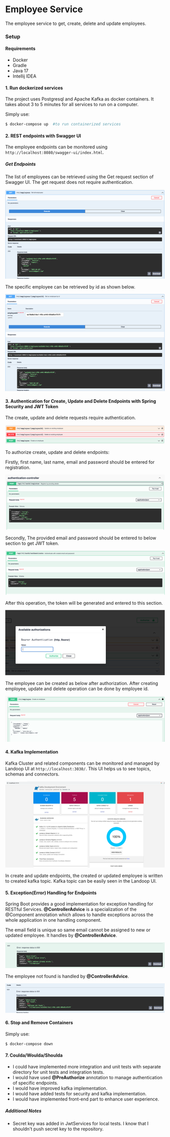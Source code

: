 # Employee Service

The employee service to get, create, delete and update employees.

### Setup

#### Requirements

- Docker
- Gradle
- Java 17
- Intellij IDEA

#### 1. Run dockerized services

The project uses Postgresql and Apache Kafka as docker containers. It takes about 3 to 5 minutes for all services to run on a computer.

Simply use:

 ```sh
$ docker-compose up  #to run containerized services
 ```

#### 2. REST endpoints with Swagger UI

The employee endpoints can be monitored using `http://localhost:8080/swagger-ui/index.html`.

##### Get Endpoints

The list of employees can be retrieved using the Get request section of Swagger UI. The get request does not require authentication.

![Swagger_UI_GET](assets/get_request.png)

The specific employee can be retrieved by id as shown below.

![Swagger_UI_GETBYID](assets/get_by_id.png)

#### 3. Authentication for Create, Update and Delete Endpoints with Spring Security and JWT Token

The create, update and delete requests require authentication.

![Swagger_UI_other_requests](assets/authenticated_requests.png)

To authorize create, update and delete endpoints:

Firstly, first name, last name, email and password should be entered for registration. 

![Swagger_UI_other_requests](assets/register.png)

Secondly, The provided email and password should be entered to below section to get JWT token.

![Swagger_UI_other_requests](assets/authentication.png)

After this operation, the token will be generated and entered to this section.

![Swagger_UI_authorization](assets/authorization.png)

The employee can be created as below after authorization. After creating employee, update and delete operation can be done by employee id.

![Swagger_UI_post](assets/post.png)

#### 4. Kafka Implementation

Kafka Cluster and related components can be monitored and managed by Landoop UI at `http://localhost:3030/`. This UI helps us to see topics, schemas and connectors.

![Kafka Landoop UI](assets/landoop_ui.png)

In create and update endpoints, the created or updated employee is written to created kafka topic. Kafka topic can be easily seen in the Landoop UI.

#### 5. Exception(Error) Handling for Endpoints
Spring Boot provides a good implementation for exception handling for RESTful Services. **@ControllerAdvice** is a specialization of the @Component annotation which allows to handle exceptions across the whole application in one handling component.

The email field is unique so same email cannot be assigned to new or updated employee. It handles by **@ControllerAdvice**.

![Swagger_UI_email](assets/duplicate_email_issue.png)

The employee not found is handled by **@ControllerAdvice**.

![Swagger_UI_email](assets/employee_not_found.png)

#### 6. Stop and Remove Containers

Simply use:

 ```sh
$ docker-compose down
 ```

#### 7. Coulda/Woulda/Shoulda

- I could have implemented more integration and unit tests with separate directory for unit tests and integration tests.
- I would have used **@PreAuthorize** annotation to manage authentication of specific endpoints.
- I would have improved kafka implementation.
- I would have added tests for security and kafka implementation.
- I would have implemented front-end part to enhance user experience.

##### Additional Notes
- Secret key was added in JwtServices for local tests. I know that I shouldn't push secret key to the repository.
